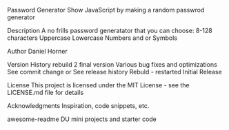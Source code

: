 Password Generator
Show JavaScript by making a random passwrod generator

Description
A no frills password generatator that you can choose:
8-128 characters
Uppercase
Lowercase
Numbers
and or Symbols

Author
Daniel Horner

Version History
rebuild 2 final version
Various bug fixes and optimizations
See commit change or See release history
Rebuld - restarted
Initial Release

License
This project is licensed under the MIT License - see the LICENSE.md file for details

Acknowledgments
Inspiration, code snippets, etc.

awesome-readme
DU mini projects and starter code
